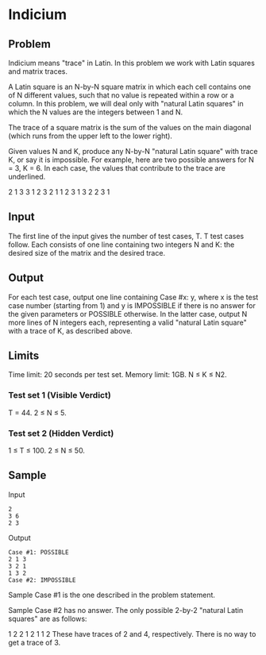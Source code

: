 # Indicium

## Problem
Indicium means "trace" in Latin. In this problem we work with Latin squares and matrix traces.

A Latin square is an N-by-N square matrix in which each cell contains one of N different values, such that no value is repeated within a row or a column. In this problem, we will deal only with "natural Latin squares" in which the N values are the integers between 1 and N.

The trace of a square matrix is the sum of the values on the main diagonal (which runs from the upper left to the lower right).

Given values N and K, produce any N-by-N "natural Latin square" with trace K, or say it is impossible. For example, here are two possible answers for N = 3, K = 6. In each case, the values that contribute to the trace are underlined.

2 1 3   3 1 2
3 2 1   1 2 3
1 3 2   2 3 1

## Input
The first line of the input gives the number of test cases, T. T test cases follow. Each consists of one line containing two integers N and K: the desired size of the matrix and the desired trace.

## Output
For each test case, output one line containing Case #x: y, where x is the test case number (starting from 1) and y is IMPOSSIBLE if there is no answer for the given parameters or POSSIBLE otherwise. In the latter case, output N more lines of N integers each, representing a valid "natural Latin square" with a trace of K, as described above.

## Limits
Time limit: 20 seconds per test set.
Memory limit: 1GB.
N ≤ K ≤ N2.

### Test set 1 (Visible Verdict)
T = 44.
2 ≤ N ≤ 5.

### Test set 2 (Hidden Verdict)
1 ≤ T ≤ 100.
2 ≤ N ≤ 50.

## Sample

Input
```
2
3 6
2 3
```

Output
```
Case #1: POSSIBLE
2 1 3
3 2 1
1 3 2
Case #2: IMPOSSIBLE
```
  
Sample Case #1 is the one described in the problem statement.

Sample Case #2 has no answer. The only possible 2-by-2 "natural Latin squares" are as follows:

1 2   2 1
2 1   1 2
These have traces of 2 and 4, respectively. There is no way to get a trace of 3.
